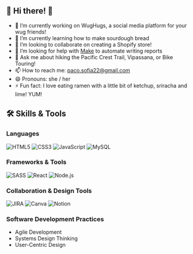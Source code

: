 ## 🌸 Hi there! 🌸

<!--
**spaco22/spaco22** is a ✨ _special_ ✨ repository because its `README.md` (this file) appears on your GitHub profile.

Here are some ideas to get you started:
  
- 🔭 I’m currently working on ...
- 🌱 I’m currently learning ...
- 👯 I’m looking to collaborate on ...
- 🤔 I’m looking for help with ...
- 💬 Ask me about ...
- 📫 How to reach me: ...
- 😄 Pronouns: ...
- ⚡ Fun fact: ...
-->

- 🔭 I’m currently working on WugHugs, a social media platform for your wug friends! 
- 🌱 I’m currently learning how to make sourdough bread
- 👯 I’m looking to collaborate on creating a Shopify store!
- 🤔 I’m looking for help with [Make]([url](https://www.make.com/en)) to automate writing reports
- 💬 Ask me about hiking the Pacific Crest Trail, Vipassana, or Bike Touring! 
- 📫 How to reach me: paco.sofia22@gmail.com
- 😄 Pronouns: she / her
- ⚡ Fun fact: I love eating ramen with a little bit of ketchup, sriracha and lime! YUM!

## 🛠️ Skills & Tools  
### **Languages**  
![HTML5](https://img.shields.io/badge/HTML5-E34F26?style=for-the-badge&logo=html5&logoColor=white)
![CSS3](https://img.shields.io/badge/CSS3-1572B6?style=for-the-badge&logo=css3&logoColor=white) 
![JavaScript](https://img.shields.io/badge/JavaScript-F7DF1E?style=for-the-badge&logo=javascript&logoColor=black)
![MySQL](https://img.shields.io/badge/MySQL-4479A1?style=for-the-badge&logo=mysql&logoColor=white)

### **Frameworks & Tools**  
![SASS](https://img.shields.io/badge/SASS-CC6699?style=for-the-badge&logo=sass&logoColor=white)
![React](https://img.shields.io/badge/React-61DAFB?style=for-the-badge&logo=react&logoColor=black)
![Node.js](https://img.shields.io/badge/Node.js-339933?style=for-the-badge&logo=nodedotjs&logoColor=white)

### **Collaboration & Design Tools**  
![JIRA](https://img.shields.io/badge/JIRA-0052CC?style=for-the-badge&logo=jira&logoColor=white)
![Canva](https://img.shields.io/badge/Canva-00C4CC?style=for-the-badge&logo=canva&logoColor=white)
![Notion](https://img.shields.io/badge/Notion-000000?style=for-the-badge&logo=notion&logoColor=white)  


### **Software Development Practices**  
- Agile Development  
- Systems Design Thinking  
- User-Centric Design  
